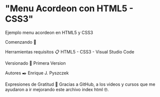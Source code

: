 # "Menu Acordeon con HTML5 - CSS3"

Ejemplo menu acordeon en HTML5 y CSS3 

Comenzando 🚀

Herramientas requisitos 📋
HTML5 -  CSS3 - Visual Studio Code

Versionado 📌
Primera Version

Autores ✒️
Enrique J. Pyszczek 

Expresiones de Gratitud 🎁
Gracias a GitHub, a los videos y cursos que me ayudaron a ir mejorando este archivo index html 🤓.
